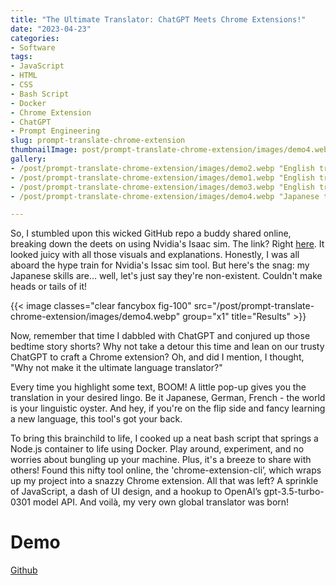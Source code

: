 ```yaml
---
title: "The Ultimate Translator: ChatGPT Meets Chrome Extensions!"
date: "2023-04-23"
categories:
- Software
tags:
- JavaScript
- HTML
- CSS
- Bash Script
- Docker
- Chrome Extension
- ChatGPT
- Prompt Engineering
slug: prompt-translate-chrome-extension
thumbnailImage: post/prompt-translate-chrome-extension/images/demo4.webp
gallery:
- /post/prompt-translate-chrome-extension/images/demo2.webp "English translate to Japanese"
- /post/prompt-translate-chrome-extension/images/demo1.webp "English translate to Tradition Chinese"
- /post/prompt-translate-chrome-extension/images/demo3.webp "English translate to Tradition Chinese"
- /post/prompt-translate-chrome-extension/images/demo4.webp "Japanese translate to Tradition Chinese"

---
```


<!-- for peek -->
So, I stumbled upon this wicked GitHub repo a buddy shared online, breaking down the deets on using 
Nvidia's Isaac sim. The link? Right [here](https://github.com/SOutaHI/isaac_sim_examples/blob/main/tutorials/install/1_install.md). It looked juicy with all those visuals and explanations. 
Honestly, I was all aboard the hype train for Nvidia's Issac sim tool. But here's the snag: my 
Japanese skills are... well, let's just say they're non-existent. Couldn't make heads or tails of it!

<!--more-->
{{< image classes="clear fancybox fig-100" src="/post/prompt-translate-chrome-extension/images/demo4.webp" group="x1" title="Results" >}}

Now, remember that time I dabbled with ChatGPT and conjured up those bedtime story shorts? Why not 
take a detour this time and lean on our trusty ChatGPT to craft a Chrome extension? Oh, and did I 
mention, I thought, "Why not make it the ultimate language translator?"

Every time you highlight some text, BOOM! A little pop-up gives you the translation in your desired 
lingo. Be it Japanese, German, French - the world is your linguistic oyster. And hey, if you're on 
the flip side and fancy learning a new language, this tool's got your back.

To bring this brainchild to life, I cooked up a neat bash script that springs a Node.js container 
to life using Docker. Play around, experiment, and no worries about bungling up your machine. Plus, 
it's a breeze to share with others! Found this nifty tool online, the 'chrome-extension-cli’, 
which wraps up my project into a snazzy Chrome extension. All that was left? A sprinkle of 
JavaScript, a dash of UI design, and a hookup to OpenAI’s gpt-3.5-turbo-0301 model API. And voilà, 
my very own global translator was born!



# Demo
[Github](https://github.com/armcortex/prompt-translate-chrome-extension)


